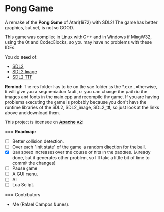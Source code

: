 <b>Pong Game</b>
===

A remake of the <b>Pong Game</b> of Atari(1972) with SDL2! The game has better graphics, but yet, is not so GOOD.

This game was compiled in Linux with G++ and in Windows if MingW32, using the Qt and Code::Blocks, so you may have no problems with these IDEs.

You do <b>need</b> of:
  * <a href="http://www.libsdl.org/download-2.0.php">SDL2</a>
  * <a href="https://www.libsdl.org/projects/SDL_image/">SDL2 Image</a>
  * <a href="https://www.libsdl.org/projects/SDL_ttf/">SDL2 TTF</a>
 

<b>Remind:</b> The res folder has to be on the sae folder as the *.exe , otherwise, it will give you a segmentation fault, or you can change the path to the images and fonts in the main.cpp and recompile the game. If you are having problems executing the game is probably because you don't have the runtime libraries of the SDL2, SDL2_image, SDL2_ttf, so just look at the links above and download them.


This project is licensee on <b><a href="http://www.apache.org/licenses/LICENSE-2.0.html">Apache v2</a></b>!

===
<b>Roadmap:</b> 
  - [ ] Better collision detection.
  - [ ] Over each "init state" of the game, a random direction for the ball.
  - [x] Ball speed increases over the course of hits in the paddles. (Already done, but it generates other problem, so I'll take a little bit of time to commit the changes)
  - [ ] Pause game
  - [ ] A GUI menu.
  - [ ] AI
  - [ ] Lua Script.

===
Contributors
 * Me (Rafael Campos Nunes).


